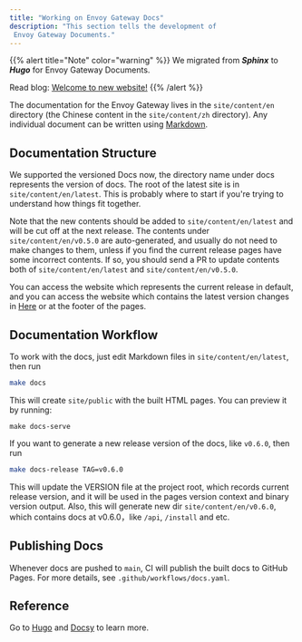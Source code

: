 ```yaml
---
title: "Working on Envoy Gateway Docs"
description: "This section tells the development of 
 Envoy Gateway Documents."
---
```


{{% alert title="Note" color="warning" %}}
We migrated from ***Sphinx*** to ***Hugo*** for Envoy Gateway Documents.

Read blog: [Welcome to new website!](/news/blogs/new-website/new-website)
{{% /alert %}}

The documentation for the Envoy Gateway lives in the `site/content/en` directory (the Chinese content in the `site/content/zh` directory).
Any individual document can be written using [Markdown].

## Documentation Structure

We supported the versioned Docs now, the directory name under docs represents
the version of docs. The root of the latest site is in `site/content/en/latest`.
This is probably where to start if you're trying to understand how things fit together.

Note that the new contents should be added to `site/content/en/latest` and will be cut off at
the next release. The contents under `site/content/en/v0.5.0` are auto-generated,
and usually do not need to make changes to them, unless if you find the current release pages have
some incorrect contents. If so, you should send a PR to update contents both of `site/content/en/latest`
and `site/content/en/v0.5.0`.

You can access the website which represents the current release in default,
and you can access the website which contains the latest version changes in
[Here][latest-website] or at the footer of the pages.

## Documentation Workflow

To work with the docs, just edit Markdown files in `site/content/en/latest`,
then run

```bash
make docs
```

This will create `site/public` with the built HTML pages. You can preview it
by running:

``` shell
make docs-serve
```

If you want to generate a new release version of the docs, like `v0.6.0`, then run

```bash
make docs-release TAG=v0.6.0
```

This will update the VERSION file at the project root, which records current release version,
and it will be used in the pages version context and binary version output. Also, this will generate
new dir `site/content/en/v0.6.0`, which contains docs at v0.6.0，like `/api`, `/install` and etc.

## Publishing Docs

Whenever docs are pushed to `main`, CI will publish the built docs to GitHub
Pages. For more details, see `.github/workflows/docs.yaml`.

## Reference

Go to [Hugo](https://gohugo.io) and [Docsy](https://www.docsy.dev/docs) to learn more.

[Markdown]: https://daringfireball.net/projects/markdown/syntax
[latest-website]: /latest
